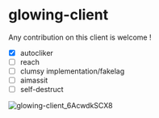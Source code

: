 # glowing-client
Any contribution on this client is welcome !

- [x] autocliker
- [ ] reach
- [ ] clumsy implementation/fakelag
- [ ] aimassit
- [ ] self-destruct

![glowing-client_6AcwdkSCX8](https://github.com/S3nda/glowing-client/assets/91835279/1150ccd5-ba92-42e2-b0c9-48244d61484c)
